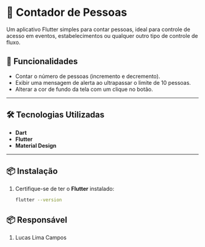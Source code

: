 # 🧮 Contador de Pessoas

Um aplicativo Flutter simples para contar pessoas, ideal para controle de acesso em eventos, estabelecimentos ou qualquer outro tipo de controle de fluxo.

## 🚀 Funcionalidades

- Contar o número de pessoas (incremento e decremento).
- Exibir uma mensagem de alerta ao ultrapassar o limite de 10 pessoas.
- Alterar a cor de fundo da tela com um clique no botão.

---

## 🛠️ Tecnologias Utilizadas

- **Dart**
- **Flutter**
- **Material Design**

---

## 📦 Instalação

1. Certifique-se de ter o **Flutter** instalado:
   ```bash
   flutter --version

## 📦 Responsável

1. Lucas Lima Campos
